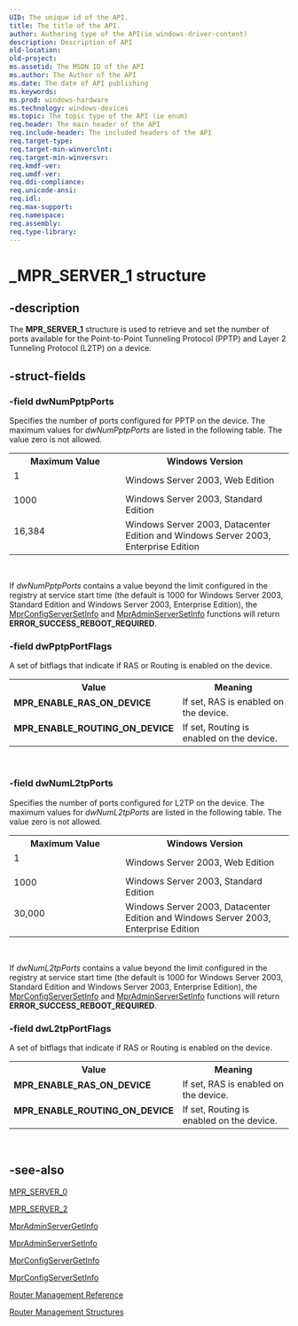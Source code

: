 ```yaml
---
UID: The unique id of the API.
title: The title of the API.
author: Authoring type of the API(ie windows-driver-content)
description: Description of API
old-location: 
old-project: 
ms.assetid: The MSDN ID of the API
ms.author: The Author of the API
ms.date: The date of API publishing
ms.keywords: 
ms.prod: windows-hardware
ms.technology: windows-devices
ms.topic: The topic type of the API (ie enum)
req.header: The main header of the API
req.include-header: The included headers of the API
req.target-type: 
req.target-min-winverclnt: 
req.target-min-winversvr: 
req.kmdf-ver: 
req.umdf-ver: 
req.ddi-compliance: 
req.unicode-ansi: 
req.idl: 
req.max-support: 
req.namespace: 
req.assembly: 
req.type-library: 
---
```


# _MPR_SERVER_1 structure


## -description


The <b>MPR_SERVER_1</b> structure is used to retrieve and set the number of ports available for the Point-to-Point Tunneling Protocol (PPTP) and Layer 2 Tunneling Protocol (L2TP) on a device.


## -struct-fields




### -field dwNumPptpPorts

Specifies the number of ports configured for PPTP on the device. 
The maximum values for <i>dwNumPptpPorts</i> are listed in the following table. The value zero is not allowed.

<table>
<tr>
<th>Maximum Value</th>
<th>Windows Version</th>
</tr>
<tr>
<td width="40%">
<dl>
<dt>1</dt>
</dl>
</td>
<td width="60%">
Windows Server 2003, Web Edition

</td>
</tr>
<tr>
<td width="40%">
<dl>
<dt>1000</dt>
</dl>
</td>
<td width="60%">
Windows Server 2003, Standard Edition

</td>
</tr>
<tr>
<td width="40%">
<dl>
<dt>16,384</dt>
</dl>
</td>
<td width="60%">
Windows Server 2003, Datacenter Edition and Windows Server 2003, Enterprise Edition

</td>
</tr>
</table>
 

If <i>dwNumPptpPorts</i> contains a value beyond the limit configured in the registry at service start time (the default is 1000 for Windows Server 2003, Standard Edition and Windows Server 2003, Enterprise Edition), the <a href="https://msdn.microsoft.com/95fe0dfb-cfa6-4e84-a060-4b0fffc71a3d">MprConfigServerSetInfo</a> and <a href="https://msdn.microsoft.com/37187f6f-388e-47d6-83a8-92c2f69f71d9">MprAdminServerSetInfo</a> functions will return <b>ERROR_SUCCESS_REBOOT_REQUIRED</b>.


### -field dwPptpPortFlags

A set of bitflags that indicate if RAS or Routing is enabled on the device.

<table>
<tr>
<th>Value</th>
<th>Meaning</th>
</tr>
<tr>
<td width="40%"><a id="MPR_ENABLE_RAS_ON_DEVICE"></a><a id="mpr_enable_ras_on_device"></a><dl>
<dt><b>MPR_ENABLE_RAS_ON_DEVICE</b></dt>
</dl>
</td>
<td width="60%">
If set, RAS is enabled on the device.

</td>
</tr>
<tr>
<td width="40%"><a id="MPR_ENABLE_ROUTING_ON_DEVICE"></a><a id="mpr_enable_routing_on_device"></a><dl>
<dt><b>MPR_ENABLE_ROUTING_ON_DEVICE</b></dt>
</dl>
</td>
<td width="60%">
If set, Routing is enabled on the device.

</td>
</tr>
</table>
 


### -field dwNumL2tpPorts

Specifies the number of ports configured for L2TP on the device. 
The maximum values for <i>dwNumL2tpPorts</i> are listed in the following table. The value zero is not allowed.

<table>
<tr>
<th>Maximum Value</th>
<th>Windows Version</th>
</tr>
<tr>
<td width="40%">
<dl>
<dt>1</dt>
</dl>
</td>
<td width="60%">
Windows Server 2003, Web Edition

</td>
</tr>
<tr>
<td width="40%">
<dl>
<dt>1000</dt>
</dl>
</td>
<td width="60%">
Windows Server 2003, Standard Edition

</td>
</tr>
<tr>
<td width="40%">
<dl>
<dt>30,000</dt>
</dl>
</td>
<td width="60%">
Windows Server 2003, Datacenter Edition and Windows Server 2003, Enterprise Edition

</td>
</tr>
</table>
 

If <i>dwNumL2tpPorts</i> contains a value beyond the limit configured in the registry at service start time (the default is 1000 for Windows Server 2003, Standard Edition and Windows Server 2003, Enterprise Edition), the <a href="https://msdn.microsoft.com/95fe0dfb-cfa6-4e84-a060-4b0fffc71a3d">MprConfigServerSetInfo</a> and <a href="https://msdn.microsoft.com/37187f6f-388e-47d6-83a8-92c2f69f71d9">MprAdminServerSetInfo</a> functions will return <b>ERROR_SUCCESS_REBOOT_REQUIRED</b>.


### -field dwL2tpPortFlags

A set of bitflags that indicate if RAS or Routing is enabled on the device.

<table>
<tr>
<th>Value</th>
<th>Meaning</th>
</tr>
<tr>
<td width="40%"><a id="MPR_ENABLE_RAS_ON_DEVICE"></a><a id="mpr_enable_ras_on_device"></a><dl>
<dt><b>MPR_ENABLE_RAS_ON_DEVICE</b></dt>
</dl>
</td>
<td width="60%">
If set, RAS is enabled on the device.

</td>
</tr>
<tr>
<td width="40%"><a id="MPR_ENABLE_ROUTING_ON_DEVICE"></a><a id="mpr_enable_routing_on_device"></a><dl>
<dt><b>MPR_ENABLE_ROUTING_ON_DEVICE</b></dt>
</dl>
</td>
<td width="60%">
If set, Routing is enabled on the device.

</td>
</tr>
</table>
 


## -see-also




<a href="https://msdn.microsoft.com/cffda25b-28f8-4d76-987c-eadcea9c032b">MPR_SERVER_0</a>



<a href="https://msdn.microsoft.com/9e38651a-541f-4470-a841-4eb94dbe4835">MPR_SERVER_2</a>



<a href="https://msdn.microsoft.com/d15dfb60-1239-4552-985f-d3c98f2981f4">MprAdminServerGetInfo</a>



<a href="https://msdn.microsoft.com/37187f6f-388e-47d6-83a8-92c2f69f71d9">MprAdminServerSetInfo</a>



<a href="https://msdn.microsoft.com/6d3cd97a-96ef-4ecd-b2fd-2743ba79aa5b">MprConfigServerGetInfo</a>



<a href="https://msdn.microsoft.com/95fe0dfb-cfa6-4e84-a060-4b0fffc71a3d">MprConfigServerSetInfo</a>



<a href="https://msdn.microsoft.com/352505a9-616a-4d47-9857-f88d345333fd">Router Management Reference</a>



<a href="https://msdn.microsoft.com/767733eb-1cbd-4b8d-98b7-41d1d0f2c630">Router Management Structures</a>
 

 

